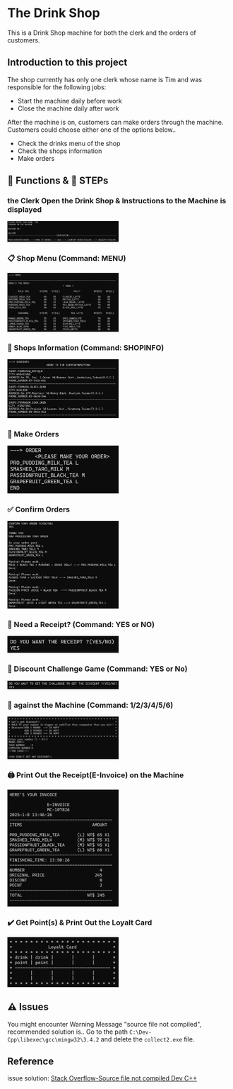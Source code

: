 # The Drink Shop
This is a Drink Shop machine for both the clerk and the orders of customers.

## Introduction to this project
The shop currently has only one clerk whose name is Tim and was responsible for the following jobs:
* Start the machine daily before work
* Close the machine daily after work

After the machine is on, customers can make orders through the machine.
Customers could choose either one of the options below..
* Check the drinks menu of the shop
* Check the shops information
* Make orders

## :wrench: Functions & :walking: STEPs

### the Clerk Open the Drink Shop & Instructions to the Machine is displayed
<img src="demo_imgs\StartandInstruction.png" width=50%/>

### :clipboard: Shop Menu (Command: MENU)
<img src="demo_imgs\Menu.png" width=50%/>

### :tropical_drink: Shops Information (Command: SHOPINFO)
<img src="demo_imgs\Shopinfo.png" width=50%/>

### :pencil: Make Orders
<img src="demo_imgs\order.png" width=50%/>

### :white_check_mark: Confirm Orders
<img src="demo_imgs\confirmorder.png" width=50%/>

### :scroll: Need a Receipt? (Command: YES or NO)
<img src="demo_imgs\askReceipt.png" width=50%/>

### :game_die: Discount Challenge Game (Command: YES or No)
<img src="demo_imgs\discountChallenge.png" width=50%/>

### :slot_machine: against the Machine (Command: 1/2/3/4/5/6)
<img src="demo_imgs\ingame.png" width=50%/>

### 🖨️ Print Out the Receipt(E-Invoice) on the Machine
<img src="demo_imgs\invoice.png" width=50%/>

### :heavy_check_mark: Get Point(s) & Print Out the Loyalt Card
<img src="demo_imgs\loyaltcard.png" width=50%/>


## :warning: Issues
You might encounter Warning Message "source file not compiled", recommended solution is..
Go to the path `C:\Dev-Cpp\libexec\gcc\mingw32\3.4.2` and delete the `collect2.exe` file.

## Reference
issue solution: [Stack Overflow-Source file not compiled Dev C++](https://stackoverflow.com/questions/14514682/source-file-not-compiled-dev-c)